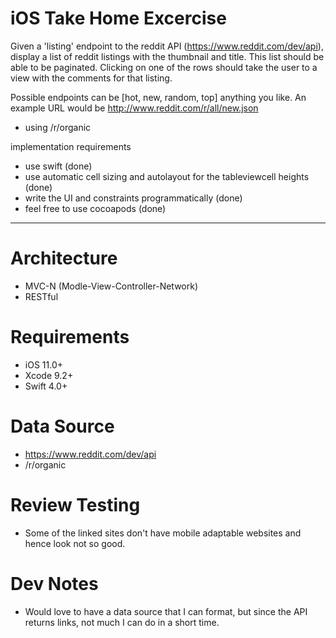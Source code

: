 # iOS Take Home Excercise

Given a 'listing' endpoint to the reddit API (https://www.reddit.com/dev/api), display a list of reddit listings with the thumbnail and title. This list should be able to be paginated. Clicking on one of the rows should take the user to a view with the comments for that listing.

Possible endpoints can be [hot, new, random, top] anything you like. An example URL would be http://www.reddit.com/r/all/new.json
* using /r/organic

implementation requirements
- use swift (done)
- use automatic cell sizing and autolayout for the tableviewcell heights (done)
- write the UI and constraints programmatically (done)
- feel free to use cocoapods (done)

---------------------------------------------------------------------------------

# Architecture
* MVC-N (Modle-View-Controller-Network)
* RESTful

# Requirements
* iOS 11.0+
* Xcode 9.2+
* Swift 4.0+

# Data Source
* https://www.reddit.com/dev/api
*  /r/organic

# Review Testing
* Some of the linked sites don't have mobile adaptable websites and hence look not so good.


# Dev Notes
* Would love to have a data source that I can format, but since the API returns links, not much I can do in a short time.


